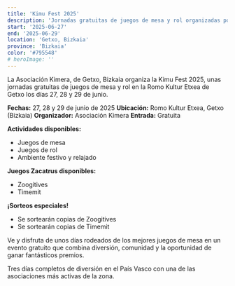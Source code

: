 ```yaml
---
title: 'Kimu Fest 2025'
description: 'Jornadas gratuitas de juegos de mesa y rol organizadas por la Asociación Kimera en Getxo.'
start: '2025-06-27'
end: '2025-06-29'
location: 'Getxo, Bizkaia'
province: 'Bizkaia'
color: '#795548'
# heroImage: ''
---
```


La Asociación Kimera, de Getxo, Bizkaia organiza la Kimu Fest 2025, unas jornadas gratuitas de juegos de mesa y rol en la Romo Kultur Etxea de Getxo los días 27, 28 y 29 de junio.

**Fechas:** 27, 28 y 29 de junio de 2025
**Ubicación:** Romo Kultur Etxea, Getxo (Bizkaia)
**Organizador:** Asociación Kimera
**Entrada:** Gratuita

**Actividades disponibles:**
- Juegos de mesa
- Juegos de rol
- Ambiente festivo y relajado

**Juegos Zacatrus disponibles:**
- Zoogitives
- Timemit

**¡Sorteos especiales!**
- Se sortearán copias de Zoogitives
- Se sortearán copias de Timemit

Ve y disfruta de unos días rodeados de los mejores juegos de mesa en un evento gratuito que combina diversión, comunidad y la oportunidad de ganar fantásticos premios.

Tres días completos de diversión en el País Vasco con una de las asociaciones más activas de la zona.
